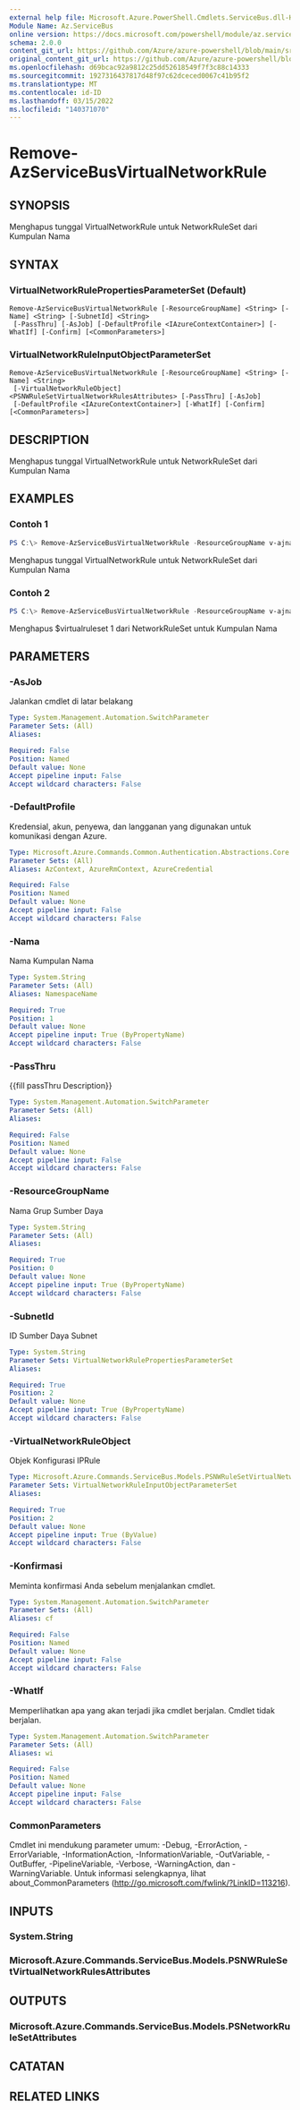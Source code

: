 ```yaml
---
external help file: Microsoft.Azure.PowerShell.Cmdlets.ServiceBus.dll-Help.xml
Module Name: Az.ServiceBus
online version: https://docs.microsoft.com/powershell/module/az.servicebus/remove-azservicebusvirtualnetworkrule
schema: 2.0.0
content_git_url: https://github.com/Azure/azure-powershell/blob/main/src/ServiceBus/ServiceBus/help/Remove-AzServiceBusVirtualNetworkRule.md
original_content_git_url: https://github.com/Azure/azure-powershell/blob/main/src/ServiceBus/ServiceBus/help/Remove-AzServiceBusVirtualNetworkRule.md
ms.openlocfilehash: d69bcac92a9812c25dd52618549f7f3c88c14333
ms.sourcegitcommit: 1927316437817d48f97c62dceced0067c41b95f2
ms.translationtype: MT
ms.contentlocale: id-ID
ms.lasthandoff: 03/15/2022
ms.locfileid: "140371070"
---
```

# Remove-AzServiceBusVirtualNetworkRule

## SYNOPSIS
Menghapus tunggal VirtualNetworkRule untuk NetworkRuleSet dari Kumpulan Nama

## SYNTAX

### VirtualNetworkRulePropertiesParameterSet (Default)
```
Remove-AzServiceBusVirtualNetworkRule [-ResourceGroupName] <String> [-Name] <String> [-SubnetId] <String>
 [-PassThru] [-AsJob] [-DefaultProfile <IAzureContextContainer>] [-WhatIf] [-Confirm] [<CommonParameters>]
```

### VirtualNetworkRuleInputObjectParameterSet
```
Remove-AzServiceBusVirtualNetworkRule [-ResourceGroupName] <String> [-Name] <String>
 [-VirtualNetworkRuleObject] <PSNWRuleSetVirtualNetworkRulesAttributes> [-PassThru] [-AsJob]
 [-DefaultProfile <IAzureContextContainer>] [-WhatIf] [-Confirm] [<CommonParameters>]
```

## DESCRIPTION
Menghapus tunggal VirtualNetworkRule untuk NetworkRuleSet dari Kumpulan Nama

## EXAMPLES

### Contoh 1
```powershell
PS C:\> Remove-AzServiceBusVirtualNetworkRule -ResourceGroupName v-ajnavtest -Namespace ServiceBus-Namespace1-2389 -SubnetId "/subscriptions/SubscriptionId/resourcegroups/ResourceGroup/v-ajnavtest/providers/Microsoft.Network/virtualNetworks/sbehvnettest1/subnets/sbdefault01"
```

Menghapus tunggal VirtualNetworkRule untuk NetworkRuleSet dari Kumpulan Nama

### Contoh 2
```powershell
PS C:\> Remove-AzServiceBusVirtualNetworkRule -ResourceGroupName v-ajnavtest -Namespace ServiceBus-Namespace1-2389 -VirtualNetworkRuleObject $virtualruleset1
```

Menghapus $virtualruleset 1 dari NetworkRuleSet untuk Kumpulan Nama


## PARAMETERS

### -AsJob
Jalankan cmdlet di latar belakang

```yaml
Type: System.Management.Automation.SwitchParameter
Parameter Sets: (All)
Aliases:

Required: False
Position: Named
Default value: None
Accept pipeline input: False
Accept wildcard characters: False
```

### -DefaultProfile
Kredensial, akun, penyewa, dan langganan yang digunakan untuk komunikasi dengan Azure.

```yaml
Type: Microsoft.Azure.Commands.Common.Authentication.Abstractions.Core.IAzureContextContainer
Parameter Sets: (All)
Aliases: AzContext, AzureRmContext, AzureCredential

Required: False
Position: Named
Default value: None
Accept pipeline input: False
Accept wildcard characters: False
```

### -Nama
Nama Kumpulan Nama

```yaml
Type: System.String
Parameter Sets: (All)
Aliases: NamespaceName

Required: True
Position: 1
Default value: None
Accept pipeline input: True (ByPropertyName)
Accept wildcard characters: False
```

### -PassThru
{{fill passThru Description}}

```yaml
Type: System.Management.Automation.SwitchParameter
Parameter Sets: (All)
Aliases:

Required: False
Position: Named
Default value: None
Accept pipeline input: False
Accept wildcard characters: False
```

### -ResourceGroupName
Nama Grup Sumber Daya

```yaml
Type: System.String
Parameter Sets: (All)
Aliases:

Required: True
Position: 0
Default value: None
Accept pipeline input: True (ByPropertyName)
Accept wildcard characters: False
```

### -SubnetId
ID Sumber Daya Subnet

```yaml
Type: System.String
Parameter Sets: VirtualNetworkRulePropertiesParameterSet
Aliases:

Required: True
Position: 2
Default value: None
Accept pipeline input: True (ByPropertyName)
Accept wildcard characters: False
```

### -VirtualNetworkRuleObject
Objek Konfigurasi IPRule

```yaml
Type: Microsoft.Azure.Commands.ServiceBus.Models.PSNWRuleSetVirtualNetworkRulesAttributes
Parameter Sets: VirtualNetworkRuleInputObjectParameterSet
Aliases:

Required: True
Position: 2
Default value: None
Accept pipeline input: True (ByValue)
Accept wildcard characters: False
```

### -Konfirmasi
Meminta konfirmasi Anda sebelum menjalankan cmdlet.

```yaml
Type: System.Management.Automation.SwitchParameter
Parameter Sets: (All)
Aliases: cf

Required: False
Position: Named
Default value: None
Accept pipeline input: False
Accept wildcard characters: False
```

### -WhatIf
Memperlihatkan apa yang akan terjadi jika cmdlet berjalan.
Cmdlet tidak berjalan.

```yaml
Type: System.Management.Automation.SwitchParameter
Parameter Sets: (All)
Aliases: wi

Required: False
Position: Named
Default value: None
Accept pipeline input: False
Accept wildcard characters: False
```

### CommonParameters
Cmdlet ini mendukung parameter umum: -Debug, -ErrorAction, -ErrorVariable, -InformationAction, -InformationVariable, -OutVariable, -OutBuffer, -PipelineVariable, -Verbose, -WarningAction, dan -WarningVariable.
Untuk informasi selengkapnya, lihat about_CommonParameters (http://go.microsoft.com/fwlink/?LinkID=113216).

## INPUTS

### System.String

### Microsoft.Azure.Commands.ServiceBus.Models.PSNWRuleSetVirtualNetworkRulesAttributes

## OUTPUTS

### Microsoft.Azure.Commands.ServiceBus.Models.PSNetworkRuleSetAttributes

## CATATAN

## RELATED LINKS
